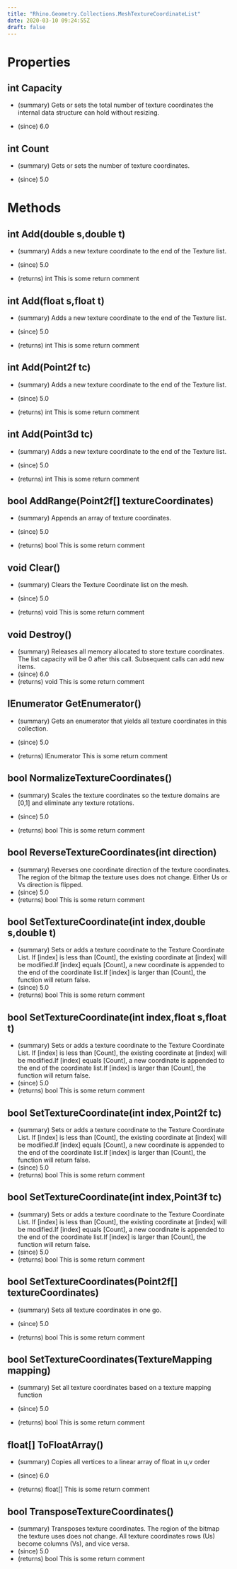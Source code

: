 ```yaml
---
title: "Rhino.Geometry.Collections.MeshTextureCoordinateList"
date: 2020-03-10 09:24:55Z
draft: false
---
```


# Properties
## int Capacity
- (summary) 
     Gets or sets the total number of texture coordinates the internal data structure can hold without resizing.
     
- (since) 6.0
## int Count
- (summary) 
     Gets or sets the number of texture coordinates.
     
- (since) 5.0
# Methods
## int Add(double s,double t)
- (summary) 
     Adds a new texture coordinate to the end of the Texture list.
     
- (since) 5.0
- (returns) int This is some return comment
## int Add(float s,float t)
- (summary) 
     Adds a new texture coordinate to the end of the Texture list.
     
- (since) 5.0
- (returns) int This is some return comment
## int Add(Point2f tc)
- (summary) 
     Adds a new texture coordinate to the end of the Texture list.
     
- (since) 5.0
- (returns) int This is some return comment
## int Add(Point3d tc)
- (summary) 
     Adds a new texture coordinate to the end of the Texture list.
     
- (since) 5.0
- (returns) int This is some return comment
## bool AddRange(Point2f[] textureCoordinates)
- (summary) 
     Appends an array of texture coordinates.
     
- (since) 5.0
- (returns) bool This is some return comment
## void Clear()
- (summary) 
     Clears the Texture Coordinate list on the mesh.
     
- (since) 5.0
- (returns) void This is some return comment
## void Destroy()
- (summary) 
     Releases all memory allocated to store texture coordinates. The list capacity will be 0 after this call.
     Subsequent calls can add new items.
- (since) 6.0
- (returns) void This is some return comment
## IEnumerator<Point2f> GetEnumerator()
- (summary) 
     Gets an enumerator that yields all texture coordinates in this collection.
     
- (since) 5.0
- (returns) IEnumerator<Point2f> This is some return comment
## bool NormalizeTextureCoordinates()
- (summary) 
     Scales the texture coordinates so the texture domains are [0,1] 
     and eliminate any texture rotations.
     
- (since) 5.0
- (returns) bool This is some return comment
## bool ReverseTextureCoordinates(int direction)
- (summary) 
     Reverses one coordinate direction of the texture coordinates.
     The region of the bitmap the texture uses does not change.
     Either Us or Vs direction is flipped.
- (since) 5.0
- (returns) bool This is some return comment
## bool SetTextureCoordinate(int index,double s,double t)
- (summary) 
     Sets or adds a texture coordinate to the Texture Coordinate List.
     If [index] is less than [Count], the existing coordinate at [index] will be modified.If [index] equals [Count], a new coordinate is appended to the end of the coordinate list.If [index] is larger than [Count], the function will return false.
- (since) 5.0
- (returns) bool This is some return comment
## bool SetTextureCoordinate(int index,float s,float t)
- (summary) 
     Sets or adds a texture coordinate to the Texture Coordinate List.
     If [index] is less than [Count], the existing coordinate at [index] will be modified.If [index] equals [Count], a new coordinate is appended to the end of the coordinate list.If [index] is larger than [Count], the function will return false.
- (since) 5.0
- (returns) bool This is some return comment
## bool SetTextureCoordinate(int index,Point2f tc)
- (summary) 
     Sets or adds a texture coordinate to the Texture Coordinate List.
     If [index] is less than [Count], the existing coordinate at [index] will be modified.If [index] equals [Count], a new coordinate is appended to the end of the coordinate list.If [index] is larger than [Count], the function will return false.
- (since) 5.0
- (returns) bool This is some return comment
## bool SetTextureCoordinate(int index,Point3f tc)
- (summary) 
     Sets or adds a texture coordinate to the Texture Coordinate List.
     If [index] is less than [Count], the existing coordinate at [index] will be modified.If [index] equals [Count], a new coordinate is appended to the end of the coordinate list.If [index] is larger than [Count], the function will return false.
- (since) 5.0
- (returns) bool This is some return comment
## bool SetTextureCoordinates(Point2f[] textureCoordinates)
- (summary) 
     Sets all texture coordinates in one go.
     
- (since) 5.0
- (returns) bool This is some return comment
## bool SetTextureCoordinates(TextureMapping mapping)
- (summary) 
     Set all texture coordinates based on a texture mapping function
     
- (since) 5.0
- (returns) bool This is some return comment
## float[] ToFloatArray()
- (summary) 
     Copies all vertices to a linear array of float in u,v order
     
- (since) 6.0
- (returns) float[] This is some return comment
## bool TransposeTextureCoordinates()
- (summary) 
     Transposes texture coordinates.
     The region of the bitmap the texture uses does not change.
     All texture coordinates rows (Us) become columns (Vs), and vice versa.
- (since) 5.0
- (returns) bool This is some return comment
